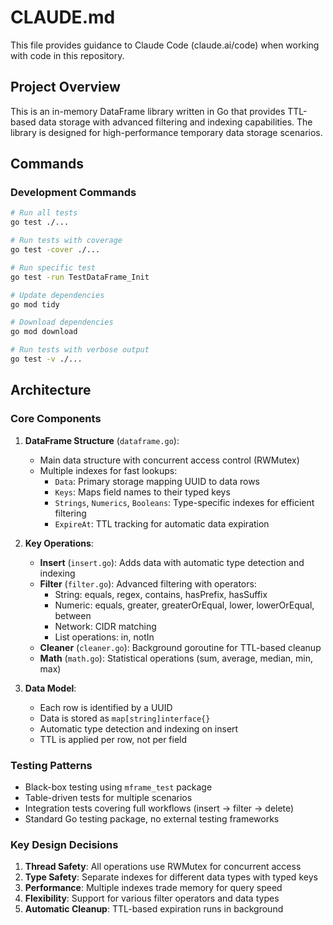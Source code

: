 # CLAUDE.md

This file provides guidance to Claude Code (claude.ai/code) when working with code in this repository.

## Project Overview

This is an in-memory DataFrame library written in Go that provides TTL-based data storage with advanced filtering and
indexing capabilities. The library is designed for high-performance temporary data storage scenarios.

## Commands

### Development Commands

```bash
# Run all tests
go test ./...

# Run tests with coverage
go test -cover ./...

# Run specific test
go test -run TestDataFrame_Init

# Update dependencies
go mod tidy

# Download dependencies
go mod download

# Run tests with verbose output
go test -v ./...
```

## Architecture

### Core Components

1. **DataFrame Structure** (`dataframe.go`):
    - Main data structure with concurrent access control (RWMutex)
    - Multiple indexes for fast lookups:
        - `Data`: Primary storage mapping UUID to data rows
        - `Keys`: Maps field names to their typed keys
        - `Strings`, `Numerics`, `Booleans`: Type-specific indexes for efficient filtering
        - `ExpireAt`: TTL tracking for automatic data expiration

2. **Key Operations**:
    - **Insert** (`insert.go`): Adds data with automatic type detection and indexing
    - **Filter** (`filter.go`): Advanced filtering with operators:
        - String: equals, regex, contains, hasPrefix, hasSuffix
        - Numeric: equals, greater, greaterOrEqual, lower, lowerOrEqual, between
        - Network: CIDR matching
        - List operations: in, notIn
    - **Cleaner** (`cleaner.go`): Background goroutine for TTL-based cleanup
    - **Math** (`math.go`): Statistical operations (sum, average, median, min, max)

3. **Data Model**:
    - Each row is identified by a UUID
    - Data is stored as `map[string]interface{}`
    - Automatic type detection and indexing on insert
    - TTL is applied per row, not per field

### Testing Patterns

- Black-box testing using `mframe_test` package
- Table-driven tests for multiple scenarios
- Integration tests covering full workflows (insert → filter → delete)
- Standard Go testing package, no external testing frameworks

### Key Design Decisions

1. **Thread Safety**: All operations use RWMutex for concurrent access
2. **Type Safety**: Separate indexes for different data types with typed keys
3. **Performance**: Multiple indexes trade memory for query speed
4. **Flexibility**: Support for various filter operators and data types
5. **Automatic Cleanup**: TTL-based expiration runs in background
